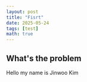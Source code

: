 ```yaml
---
layout: post
title: "Fisrt"
date: 2025-05-24
tags: [test]
math: true 
---
```


## What's the problem

Hello my name is Jinwoo Kim
